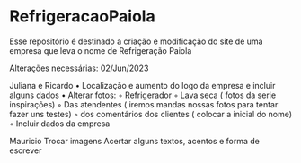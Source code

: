 # RefrigeracaoPaiola
Esse repositório é destinado a criação e modificação do site de uma empresa que leva o nome de Refrigeração Paiola

Alterações necessárias: 02/Jun/2023

Juliana e Ricardo
    • Localização e aumento do logo da empresa e incluir alguns dados
    • Alterar fotos:
        ◦ Refrigerador
        ◦ Lava seca ( fotos da serie inspirações)
        ◦ Das atendentes ( iremos mandas nossas fotos para tentar fazer uns testes)
        ◦ dos comentários dos clientes ( colocar a inicial do nome)
        ◦ Incluir dados da empresa

Mauricio
    Trocar imagens 
    Acertar alguns textos, acentos e forma de escrever
    